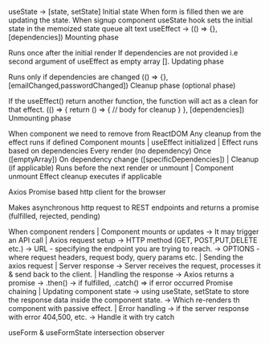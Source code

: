 useState -> [state, setState]
Initial state
When form is filled then we are updating the state.
When signup component useState hook sets the initial state in the memoized state queue
alt text
useEffect -> (() => {}, [dependencies])
Mounting phase

Runs once after the initial render
If dependencies are not provided i.e second argument of useEffect as empty array [].
Updating phase

Runs only if dependencies are changed
(() => {}, [emailChanged,passwordChanged])
Cleanup phase (optional phase)

If the useEffect() return another function, the function will act as a clean for that effect.
(() => { return () => { // body for cleanup } }, [dependencies])
Unmounting phase

When component we need to remove from ReactDOM
Any cleanup from the effect runs if defined
Component mounts | useEffect initialized | Effect runs based on dependencies Every render (no dependency) Once ([emptyArray]) On dependency change ([specificDependencies]) | Cleanup (if applicable) Runs before the next render or unmount | Component unmount Effect cleanup executes if applicable

Axios
Promise based http client for the browser

Makes asynchronous http request to REST endpoints and returns a promise (fulfilled, rejected, pending)

When component renders | Component mounts or updates -> It may trigger an API call | Axios request setup -> HTTP method (GET, POST,PUT,DELETE etc.) -> URL - specifying the endpoint you are trying to reach. -> OPTIONS - where request headers, request body, query params etc. | Sending the axios request | Server response -> Server receives the request, processes it & send back to the client. | Handling the response -> Axios returns a promise -> .then() -> if fulfilled, .catch() => if error occurred Promise chaining | Updating component state -> using useState, setState to store the response data inside the component state. -> Which re-renders th component with passive effect. | Error handling -> if the server response with error 404,500, etc. -> Handle it with try catch

useForm & useFormState
intersection observer